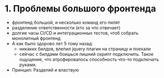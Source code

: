 # 1. Проблемы большого фронтенда

- фронтенд большой, и несколько команд его пилят
- разделение ответственности (кто за что отвечает)
- долгие часы CI/CD и интеграционных тестов, чтоб собрать монолитный фронтенд
- А как было здорово лет 5 тому назад:
  - никаких билдов, влепил jquery плагин на страницу и поехали
  - сейчас с билдами боишься лишний скрипт подключить. Такое ощущение, что атрофировалось способность что-то подключать руками.
- Принцип: Разделяй и властвую